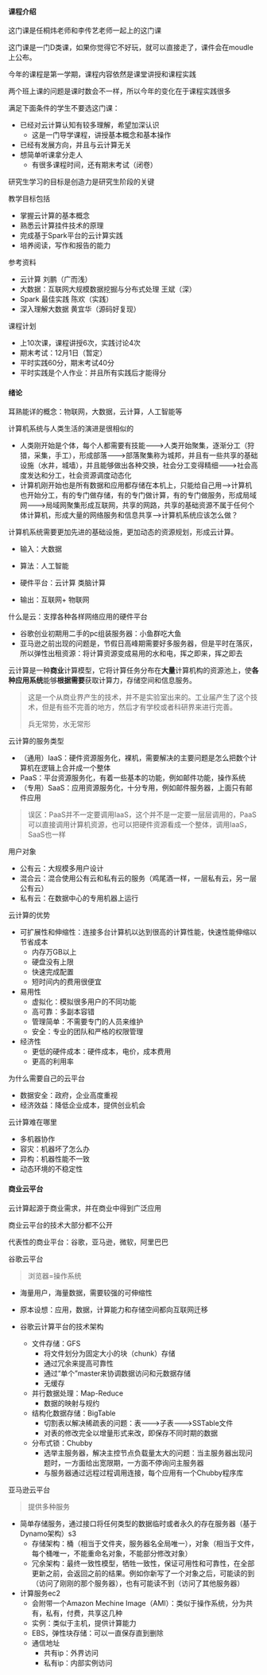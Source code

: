#### 课程介绍

这门课是任桐炜老师和李传艺老师一起上的这门课

这门课是一门D类课，如果你觉得它不好玩，就可以直接走了，课件会在moudle上公布。

今年的课程是第一学期，课程内容依然是课堂讲授和课程实践

两个班上课的问题是课时数会不一样，所以今年的变化在于课程实践很多

满足下面条件的学生不要选这门课：

- 已经对云计算认知有较多理解，希望加深认识
  - 这是一门导学课程，讲授基本概念和基本操作
- 已经有发展方向，并且与云计算无关
- 想简单听课拿分走人
  - 有很多课程时间，还有期末考试（闭卷）

研究生学习的目标是创造力是研究生阶段的关键

教学目标包括

- 掌握云计算的基本概念
- 熟悉云计算挂件技术的原理
- 完成基于Spark平台的云计算实践
- 培养阅读，写作和报告的能力

参考资料

- 云计算  刘鹏（广而浅）
- 大数据：互联网大规模数据挖掘与分布式处理  王斌（深）
- Spark 最佳实践 陈欢（实践）
- 深入理解大数据  黄宜华（源码好复现）

课程计划

- 上10次课，课程讲授6次，实践讨论4次
- 期末考试：12月1日（暂定）
- 平时实践60分，期末考试40分
- 平时实践是个人作业：并且所有实践后才能得分

#### 绪论

耳熟能详的概念：物联网，大数据，云计算，人工智能等

计算机系统与人类生活的演进是很相似的

- 人类刚开始是个体，每个人都需要有技能--->人类开始聚集，逐渐分工（狩猎，采集，手工），形成部落--->部落聚集称为城邦，并且有一些共享的基础设施（水井，城墙），并且能够做出各种交换，社会分工变得精细--->社会高度发达和分工，社会资源调度动态化
- 计算机刚开始也是所有数据和应用都存储在本机上，只能给自己用—>计算机也开始分工，有的专门做存储，有的专门做计算，有的专门做服务，形成局域网--->局域网聚集形成互联网，共享的网路，共享的基础资源不属于任何个体计算机，形成大量的网络服务和信息共享—>计算机系统应该怎么做？

计算机系统需要更加先进的基础设施，更加动态的资源规划，形成云计算。

- 输入：大数据

- 算法：人工智能

- 硬件平台：云计算  类脑计算

- 输出：互联网+  物联网

什么是云：支撑各种各样网络应用的硬件平台

- 谷歌创业初期用二手的pc组装服务器：小鱼群吃大鱼
- 亚马逊之前出现的问题是，节假日高峰期需要好多服务器，但是平时在落灰，所以弹性出租资源：将计算资源变成易用的水和电，挥之即来，挥之即去

云计算是一种**商业**计算模型，它将计算任务分布在**大量**计算机构的资源池上，使**各种应用系统**能够**根据需要**获取计算力，存储空间和信息服务。

> 这是一个从商业界产生的技术，并不是实验室出来的。工业届产生了这个技术，但是有些不完善的地方，然后才有学校或者科研界来进行完善。
>
> 兵无常势，水无常形

云计算的服务类型

- （通用）IaaS：硬件资源服务化，裸机，需要解决的主要问题是怎么把数个计算机在逻辑上合并成一个整体
- PaaS：平台资源服务化，有着一些基本的功能，例如邮件功能，操作系统
- （专用）SaaS：应用资源服务化，十分专用，例如邮件服务器，上面只有邮件应用

> 误区：PaaS并不一定要调用IaaS，这个并不是一定要一层层调用的，PaaS可以直接调用计算机资源，也可以把硬件资源看成一个整体，调用IaaS，SaaS也一样

用户对象

- 公有云：大规模多用户设计
- 混合云：混合使用公有云和私有云的服务（鸡尾酒一样，一层私有云，另一层公有云）
- 私有云：在数据中心的专用机器上运行

云计算的优势

- 可扩展性和伸缩性：连接多台计算机以达到很高的计算性能，快速性能伸缩以节省成本
  - 内存万GB以上
  - 硬盘没有上限
  - 快速完成配置
  - 短时间内的费用很便宜
- 易用性
  - 虚拟化：模拟很多用户的不同功能
  - 高可靠：多副本容错
  - 管理简单：不需要专门的人员来维护
  - 安全：专业的团队和严格的权限管理
- 经济性
  - 更低的硬件成本：硬件成本，电价，成本费用
  - 更高的利用率

为什么需要自己的云平台

- 数据安全：政府，企业高度重视
- 经济效益：降低企业成本，提供创业机会

云计算难在哪里

- 多机器协作
- 容灾：机器坏了怎么办
- 异构：机器性能不一致
- 动态环境的不稳定性

#### 商业云平台

云计算起源于商业需求，并在商业中得到广泛应用

商业云平台的技术大部分都不公开

代表性的商业平台：谷歌，亚马逊，微软，阿里巴巴

谷歌云平台

> 浏览器=操作系统

- 海量用户，海量数据，需要较强的可伸缩性

- 原本设想：应用，数据，计算能力和存储空间都向互联网迁移

- 谷歌云计算平台的技术架构

  - 文件存储：GFS
    - 将文件划分为固定大小的块（chunk）存储
    - 通过冗余来提高可靠性
    - 通过“单个”master来协调数据访问和元数据存储
    - 无缓存
  - 并行数据处理：Map-Reduce
    - 数据的映射与规约
  - 结构化数据存储：BigTable
    - 切割表以解决稀疏表的问题：表--->子表--->SSTable文件
    - 对表的修改完全以增量形式来改，即保存不同时期的数据
  - 分布式锁：Chubby
    - 选举主服务器，解决主控节点负载量太大的问题：当主服务器出现问题时，一方面给出宽限期，一方面不停询问主服务器
    - 与服务器通过远程过程调用连接，每个应用有一个Chubby程序库

亚马逊云平台

>提供多种服务

- 简单存储服务，通过接口将任何类型的数据临时或者永久的存在服务器（基于Dynamo架构）s3
  - 存储架构：桶（相当于文件夹，服务器名全局唯一），对象（相当于文件，每个桶唯一，不能重命名对象，不能部分修改对象）
  - 冗余架构：最终一致性模型，牺牲一致性，保证可用性和可靠性，在全部更新之前，会返回之前的结果。例如你新写了一个对象之后，可能读的到（访问了刚刚的那个服务器），也有可能读不到（访问了其他服务器）
- 计算服务ec2
  - 会附带一个Amazon Mechine Image（AMI）：类似于操作系统，分为共有，私有，付费，共享这几种
  - 实例：类似于主机，提供计算能力
  - EBS，弹性块存储：可以一直保存直到删除
  - 通信地址
    - 共有ip：外界访问
    - 私有ip：内部实例访问